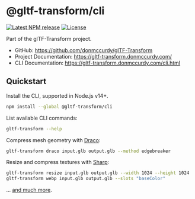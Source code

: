 # @gltf-transform/cli

[![Latest NPM release](https://img.shields.io/npm/v/@gltf-transform/cli.svg)](https://www.npmjs.com/package/@gltf-transform/cli)
[![License](https://img.shields.io/npm/l/@gltf-transform/core.svg)](https://github.com/donmccurdy/glTF-Transform/blob/master/LICENSE)

Part of the glTF-Transform project.

- GitHub: https://github.com/donmccurdy/glTF-Transform
- Project Documentation: https://gltf-transform.donmccurdy.com/
- CLI Documentation: https://gltf-transform.donmccurdy.com/cli.html

## Quickstart

Install the CLI, supported in Node.js v14+.

```bash
npm install --global @gltf-transform/cli
```

List available CLI commands:

```bash
gltf-transform --help
```

Compress mesh geometry with [Draco](https://github.com/google/draco):

```bash
gltf-transform draco input.glb output.glb --method edgebreaker
```

Resize and compress textures with [Sharp](https://sharp.pixelplumbing.com/):

```bash
gltf-transform resize input.glb output.glb --width 1024 --height 1024
gltf-transform webp input.glb output.glb --slots "baseColor"
```

... [and much more](https://gltf-transform.donmccurdy.com/cli.html).